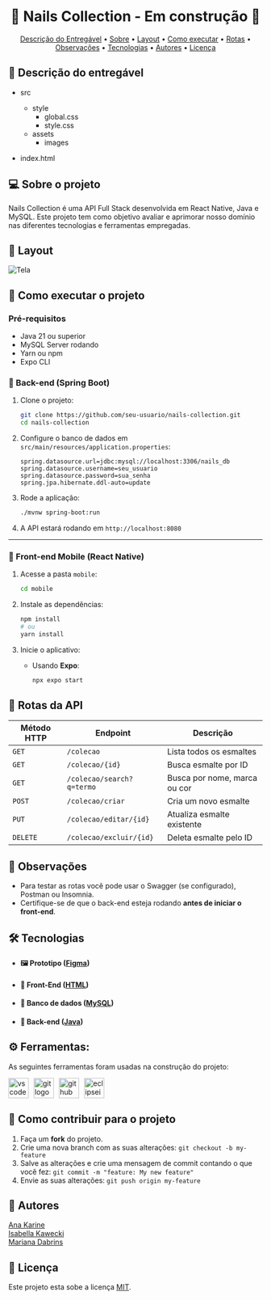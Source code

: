 
<h1 align="center"> 
	  🚧 Nails Collection - Em construção 🚧
</h1>

<!-- ---------------------------------------------------------------------- -->

<!-- MODELO MENU DE NAVEGAÇÃO -->
<p align="center">
 <a href="#-descrição-do-entregável">Descrição do Entregável</a> •
 <a href="#-sobre-o-projeto">Sobre</a> •
 <a href="#-layout">Layout</a> • 
 <a href="#-como-executar-o-projeto">Como executar</a> • 
 <a href="#-rotas-da-api">Rotas</a> • 
 <a href="#-observacoes">Observações</a> • 
 <a href="#-tecnologias">Tecnologias</a> • 
 <a href="#-autores">Autores</a> • 
 <a href="#-licença">Licença</a>
</p>

<!-- ---------------------------------------------------------------------- -->

<!-- MODELO DE DESCRIÇÃO -->
## 📄 Descrição do entregável

<!-- EXEMPLO DE DESCRIÇÃO DE UM PROJETO: -->
- src
  - style
    - global.css
    - style.css
  - assets
    - images

- index.html


<!-- MODELO DESCRIÇÃO SOBRE O PROJETO: -->
## 💻 Sobre o projeto

<!-- EXPLICA O MOTIVO DO PROJETO -->
Nails Collection é uma API Full Stack desenvolvida em React Native, Java e MySQL. Este projeto tem como objetivo avaliar e aprimorar nosso domínio nas diferentes tecnologias e ferramentas empregadas.





<!-- EXEMPLO DE LAYOUT: -->
## 🎨 Layout

<!-- AQUI VOCÊ PASSA O CAMINHO DA IMAGEM -->
![Tela]()<br>
<!-- ---------------------------------------------------------------------- -->

<!-- MODELO DE COMO EXECUTAR O PROJETO -->
## 🚀 Como executar o projeto

### Pré-requisitos

- Java 21 ou superior   
- MySQL Server rodando  
- Yarn ou npm  
- Expo CLI 

### 🔧 Back-end (Spring Boot)

1. Clone o projeto:

   ```bash
   git clone https://github.com/seu-usuario/nails-collection.git
   cd nails-collection
   ```

2. Configure o banco de dados em `src/main/resources/application.properties`:

   ```properties
   spring.datasource.url=jdbc:mysql://localhost:3306/nails_db
   spring.datasource.username=seu_usuario
   spring.datasource.password=sua_senha
   spring.jpa.hibernate.ddl-auto=update
   ```

3. Rode a aplicação:

   ```bash
   ./mvnw spring-boot:run
   ```

4. A API estará rodando em `http://localhost:8080`

---

### 📱 Front-end Mobile (React Native)

1. Acesse a pasta `mobile`:

   ```bash
   cd mobile
   ```

2. Instale as dependências:

   ```bash
   npm install
   # ou
   yarn install
   ```

3. Inicie o aplicativo:

   - Usando **Expo**:

     ```bash
     npx expo start
     ```



## 📡 Rotas da API

| Método HTTP | Endpoint                   | Descrição                                        |
|-------------|----------------------------|--------------------------------------------------|
| `GET`       | `/colecao`                 | Lista todos os esmaltes                         |
| `GET`       | `/colecao/{id}`            | Busca esmalte por ID                            |
| `GET`       | `/colecao/search?q=termo`  | Busca por nome, marca ou cor                    |
| `POST`      | `/colecao/criar`           | Cria um novo esmalte                            |
| `PUT`       | `/colecao/editar/{id}`     | Atualiza esmalte existente                      |
| `DELETE`    | `/colecao/excluir/{id}`    | Deleta esmalte pelo ID                          |

## 📌 Observações

- Para testar as rotas você pode usar o Swagger (se configurado), Postman ou Insomnia.  
- Certifique-se de que o back-end esteja rodando **antes de iniciar o front-end**.

## 🛠 Tecnologias

-  #### 🖼 **Prototipo** ([Figma](https://www.figma.com/))

 - #### 📲 **Front-End**  ([HTML](https://html.com/)) 

 - #### 🎲 **Banco de dados** ([MySQL](https://www.mysql.com/))

 - #### 📃 **Back-end** ([Java](https://www.java.com/pt-BR/))


## ⚙ Ferramentas: 

As seguintes ferramentas foram usadas na construção do projeto:

<div style="display: flex; gap: 10px; align-items: center; flex-wrap: wrap;">
  <img src="https://img.shields.io/badge/Visual Studio Code-007ACC?logo=visualstudiocode&logoColor=white&style=for-the-badge" height="40" alt="vscode logo" />
  <img src="https://img.shields.io/badge/Git-F05032?logo=git&logoColor=white&style=for-the-badge" height="40" alt="git logo" />
  <img src="https://img.shields.io/badge/GitHub-181717?logo=github&logoColor=white&style=for-the-badge" height="40" alt="github logo" />
 <img src="https://img.shields.io/badge/Eclipse IDE-2C2255?logo=eclipseide&logoColor=white&style=for-the-badge" height="40" alt="eclipseide logo"  />
</div>

<!-- MODELO DE COMO CONTRIBUIR PARA O PROJETO -->
## 💪 Como contribuir para o projeto

1. Faça um **fork** do projeto.
2. Crie uma nova branch com as suas alterações: `git checkout -b my-feature`
3. Salve as alterações e crie uma mensagem de commit contando o que você fez: `git commit -m "feature: My new feature"`
4. Envie as suas alterações: `git push origin my-feature`




<!-- ---------------------------------------------------------------------- -->

<!-- MODELO DE AUTOR-->
## 🦸 Autores

 <a href="https://github.com/anakarine1511">
Ana Karine</a>
 <br />
 <a href="https://github.com/isakawecki">
Isabella Kawecki</a>
 <br />
 <a href="https://github.com/maridabrins">
Mariana Dabrins</a>
 <br />
 


<!-- ---------------------------------------------------------------------- -->

<!-- MODELO DE LICENÇA -->
## 📝 Licença

Este projeto esta sobe a licença [MIT](./LICENSE).




